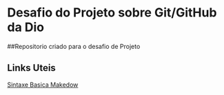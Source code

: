 # Desafio do Projeto sobre Git/GitHub da Dio
##Repositorio criado para o desafio de Projeto 

## Links Uteis
[Sintaxe Basica Makedow](https://www.markdownguide.org/base-sintax/) 
